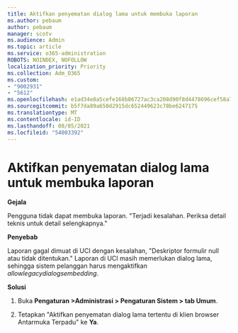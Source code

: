 ```yaml
---
title: Aktifkan penyematan dialog lama untuk membuka laporan
ms.author: pebaum
author: pebaum
manager: scotv
ms.audience: Admin
ms.topic: article
ms.service: o365-administration
ROBOTS: NOINDEX, NOFOLLOW
localization_priority: Priority
ms.collection: Adm_O365
ms.custom:
- "9002931"
- "5612"
ms.openlocfilehash: e1ad34e8a5cefe168b86727ac3ca208d90f8d4478696cef58a7d0b04475fba56
ms.sourcegitcommit: b5f7da89a650d2915dc652449623c78be6247175
ms.translationtype: MT
ms.contentlocale: id-ID
ms.lasthandoff: 08/05/2021
ms.locfileid: "54003392"
---
```

# <a name="enable-embedding-legacy-dialogs-to-open-reports"></a>Aktifkan penyematan dialog lama untuk membuka laporan

**Gejala**

Pengguna tidak dapat membuka laporan. "Terjadi kesalahan. Periksa detail teknis untuk detail selengkapnya."

**Penyebab**

Laporan gagal dimuat di UCI dengan kesalahan, "Deskriptor formulir null atau tidak ditentukan." Laporan di UCI masih memerlukan dialog lama, sehingga sistem pelanggan harus mengaktifkan *allowlegacydialogsembedding*.

**Solusi**

1. Buka **Pengaturan >Administrasi > Pengaturan Sistem > tab Umum**.

2. Tetapkan "Aktifkan penyematan dialog lama tertentu di klien browser Antarmuka Terpadu" ke **Ya**.
